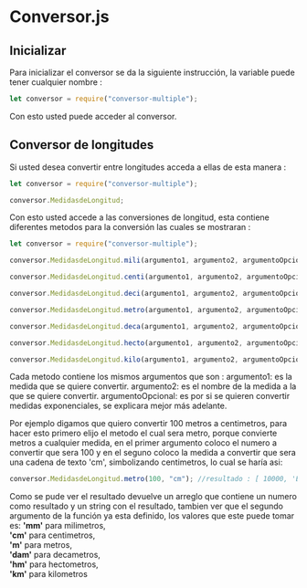 # Conversor.js

## Inicializar

Para inicializar el conversor se da la siguiente instrucción, la variable puede tener cualquier nombre :

```js
let conversor = require("conversor-multiple");
```

Con esto usted puede acceder al conversor.

## Conversor de longitudes

Si usted desea convertir entre longitudes acceda a ellas de esta manera :

```js
let conversor = require("conversor-multiple");

conversor.MedidasdeLongitud;
```

Con esto usted accede a las conversiones de longitud, esta contiene diferentes metodos para la conversión las cuales se mostraran :

```js
let conversor = require("conversor-multiple");

conversor.MedidasdeLongitud.mili(argumento1, argumento2, argumentoOpcional); //convierte milimetro a cualquier medida, incluyendo los mismos milimetros

conversor.MedidasdeLongitud.centi(argumento1, argumento2, argumentoOpcional); //convierte centimetros a cualquier medida, incluyendo los mismos centimetros

conversor.MedidasdeLongitud.deci(argumento1, argumento2, argumentoOpcional); //convierte decimetros a cualquier medida, incluyendo los mismos decimetros

conversor.MedidasdeLongitud.metro(argumento1, argumento2, argumentoOpcional); //convierte metros a cualquier medida, incluyendo los mismos metros

conversor.MedidasdeLongitud.deca(argumento1, argumento2, argumentoOpcional); //convierte decametros a cualquier medida, incluyendo los mismos decametros

conversor.MedidasdeLongitud.hecto(argumento1, argumento2, argumentoOpcional); //convierte hectometros a cualquier medida, incluyendo los mismos hectometros

conversor.MedidasdeLongitud.kilo(argumento1, argumento2, argumentoOpcional); //convierte kilometros a cualquier medida, incluyendo los mismos kilometros
```

Cada metodo contiene los mismos argumentos que son :
argumento1: es la medida que se quiere convertir.
argumento2: es el nombre de la medida a la que se quiere convertir.
argumentoOpcional: es por si se quieren convertir medidas exponenciales, se explicara mejor más adelante.

Por ejemplo digamos que quiero convertir 100 metros a centimetros,
para hacer esto primero elijo el metodo el cual sera metro, porque convierte metros a cualquier medida, en el primer argumento coloco el numero a convertir que sera 100 y en el seguno coloco la medida a convertir que sera una cadena de texto 'cm', simbolizando centimetros, lo cual se haría asi:

```js
conversor.MedidasdeLongitud.metro(100, "cm"); //resultado : [ 10000, 'El resultado es : 10000cm' ]
```

Como se pude ver el resultado devuelve un arreglo que contiene un numero como resultado y un string con el resultado, tambien ver que el segundo argumento de la función ya esta definido, los valores que este puede tomar es:
<strong>'mm'</strong> para milimetros,<br>
<strong>'cm'</strong> para centimetros,<br>
<strong>'m'</strong> para metros,<br>
<strong>'dam'</strong> para decametros,<br>
<strong>'hm'</strong> para hectometros,<br>
<strong>'km'</strong> para kilometros
